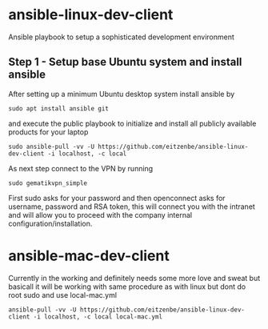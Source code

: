 # ansible-linux-dev-client
Ansible playbook to setup a sophisticated development environment


## Step 1 - Setup base Ubuntu system and install ansible

After setting up a minimum Ubuntu desktop system install ansible by

```shell
sudo apt install ansible git
```

and execute the public playbook to initialize and install all publicly available products for your laptop

```shell
sudo ansible-pull -vv -U https://github.com/eitzenbe/ansible-linux-dev-client -i localhost, -c local
```

As next step connect to the VPN by running 

```shell
sudo gematikvpn_simple
```

First sudo asks for your password and then openconnect asks for username, password and RSA token, this will connect you with the intranet and will allow you to proceed with the company internal configuration/installation.

# ansible-mac-dev-client

Currently in the working and definitely needs some more love and sweat but basicall it will be working with same procedure as with linux but dont do root sudo and use local-mac.yml

```shell
ansible-pull -vv -U https://github.com/eitzenbe/ansible-linux-dev-client -i localhost, -c local local-mac.yml
```

